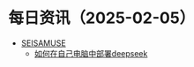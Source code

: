﻿# 每日资讯（2025-02-05）

- [SEISAMUSE](https://www.seis-jun.xyz/atom.xml)
  - [如何在自己电脑中部署deepseek](http://www.seis-jun.xyz/how-to-install-deepseek)
